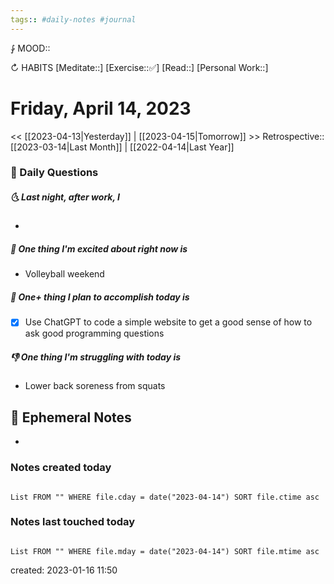 ```yaml
---
tags:: #daily-notes #journal
---
```


⨑ MOOD::

↻ HABITS
[Meditate::]
[Exercise::✅]
[Read::]
[Personal Work::]

# Friday, April 14, 2023

<< [[2023-04-13|Yesterday]] | [[2023-04-15|Tomorrow]] >>
Retrospective:: [[2023-03-14|Last Month]] | [[2022-04-14|Last Year]]

### 📅 Daily Questions

##### 🌜 Last night, after work, I

- 

##### 🙌 One thing I'm excited about right now is

- Volleyball weekend

##### 🚀 One+ thing I plan to accomplish today is

- [x] Use ChatGPT to code a simple website to get a good sense of how to ask good programming questions

##### 👎 One thing I'm struggling with today is

- Lower back soreness from squats

## 📝 Ephemeral Notes

- 

### Notes created today

```dataview

List FROM "" WHERE file.cday = date("2023-04-14") SORT file.ctime asc

```

### Notes last touched today

```dataview

List FROM "" WHERE file.mday = date("2023-04-14") SORT file.mtime asc

```

created: 2023-01-16 11:50
